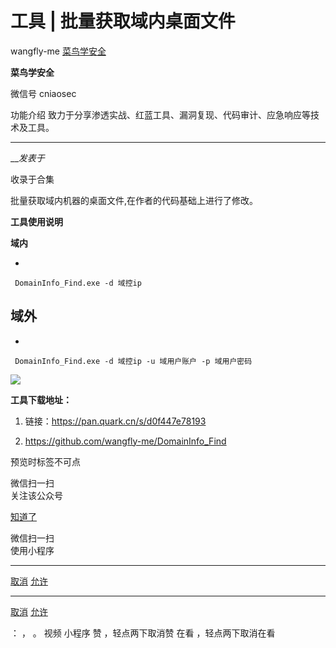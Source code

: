 #  工具 | 批量获取域内桌面文件

wangfly-me  [ 菜鸟学安全 ](javascript:void\(0\);)

**菜鸟学安全** ![]()

微信号 cniaosec

功能介绍 致力于分享渗透实战、红蓝工具、漏洞复现、代码审计、应急响应等技术及工具。

____

___发表于_

收录于合集

批量获取域内机器的桌面文件,在作者的代码基础上进行了修改。

 **工具使用说明**

 **域内**

  * 

    
    
     DomainInfo_Find.exe -d 域控ip

##  **域外**

  * 

    
    
     DomainInfo_Find.exe -d 域控ip -u 域用户账户 -p 域用户密码

![](https://raw.githubusercontent.com/tuchuang9/tc1/refs/heads/main/public/20230620083756.png)

 **工具下载地址：**

1.  链接：https://pan.quark.cn/s/d0f447e78193

2.  https://github.com/wangfly-me/DomainInfo_Find

预览时标签不可点

微信扫一扫  
关注该公众号

[知道了](javascript:;)

微信扫一扫  
使用小程序

****

[取消](javascript:void\(0\);) [允许](javascript:void\(0\);)

****

[取消](javascript:void\(0\);) [允许](javascript:void\(0\);)

： ， 。   视频 小程序 赞 ，轻点两下取消赞 在看 ，轻点两下取消在看

